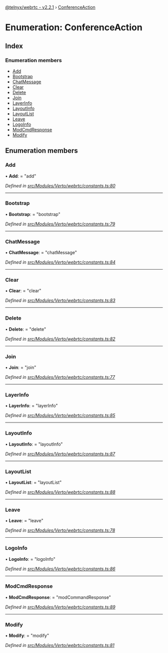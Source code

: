 [@telnyx/webrtc - v2.2.1](../README.md) › [ConferenceAction](conferenceaction.md)

# Enumeration: ConferenceAction

## Index

### Enumeration members

* [Add](conferenceaction.md#add)
* [Bootstrap](conferenceaction.md#bootstrap)
* [ChatMessage](conferenceaction.md#chatmessage)
* [Clear](conferenceaction.md#clear)
* [Delete](conferenceaction.md#delete)
* [Join](conferenceaction.md#join)
* [LayerInfo](conferenceaction.md#layerinfo)
* [LayoutInfo](conferenceaction.md#layoutinfo)
* [LayoutList](conferenceaction.md#layoutlist)
* [Leave](conferenceaction.md#leave)
* [LogoInfo](conferenceaction.md#logoinfo)
* [ModCmdResponse](conferenceaction.md#modcmdresponse)
* [Modify](conferenceaction.md#modify)

## Enumeration members

###  Add

• **Add**: = "add"

*Defined in [src/Modules/Verto/webrtc/constants.ts:80](https://github.com/team-telnyx/webrtc/blob/8cdca06/packages/js/src/Modules/Verto/webrtc/constants.ts#L80)*

___

###  Bootstrap

• **Bootstrap**: = "bootstrap"

*Defined in [src/Modules/Verto/webrtc/constants.ts:79](https://github.com/team-telnyx/webrtc/blob/8cdca06/packages/js/src/Modules/Verto/webrtc/constants.ts#L79)*

___

###  ChatMessage

• **ChatMessage**: = "chatMessage"

*Defined in [src/Modules/Verto/webrtc/constants.ts:84](https://github.com/team-telnyx/webrtc/blob/8cdca06/packages/js/src/Modules/Verto/webrtc/constants.ts#L84)*

___

###  Clear

• **Clear**: = "clear"

*Defined in [src/Modules/Verto/webrtc/constants.ts:83](https://github.com/team-telnyx/webrtc/blob/8cdca06/packages/js/src/Modules/Verto/webrtc/constants.ts#L83)*

___

###  Delete

• **Delete**: = "delete"

*Defined in [src/Modules/Verto/webrtc/constants.ts:82](https://github.com/team-telnyx/webrtc/blob/8cdca06/packages/js/src/Modules/Verto/webrtc/constants.ts#L82)*

___

###  Join

• **Join**: = "join"

*Defined in [src/Modules/Verto/webrtc/constants.ts:77](https://github.com/team-telnyx/webrtc/blob/8cdca06/packages/js/src/Modules/Verto/webrtc/constants.ts#L77)*

___

###  LayerInfo

• **LayerInfo**: = "layerInfo"

*Defined in [src/Modules/Verto/webrtc/constants.ts:85](https://github.com/team-telnyx/webrtc/blob/8cdca06/packages/js/src/Modules/Verto/webrtc/constants.ts#L85)*

___

###  LayoutInfo

• **LayoutInfo**: = "layoutInfo"

*Defined in [src/Modules/Verto/webrtc/constants.ts:87](https://github.com/team-telnyx/webrtc/blob/8cdca06/packages/js/src/Modules/Verto/webrtc/constants.ts#L87)*

___

###  LayoutList

• **LayoutList**: = "layoutList"

*Defined in [src/Modules/Verto/webrtc/constants.ts:88](https://github.com/team-telnyx/webrtc/blob/8cdca06/packages/js/src/Modules/Verto/webrtc/constants.ts#L88)*

___

###  Leave

• **Leave**: = "leave"

*Defined in [src/Modules/Verto/webrtc/constants.ts:78](https://github.com/team-telnyx/webrtc/blob/8cdca06/packages/js/src/Modules/Verto/webrtc/constants.ts#L78)*

___

###  LogoInfo

• **LogoInfo**: = "logoInfo"

*Defined in [src/Modules/Verto/webrtc/constants.ts:86](https://github.com/team-telnyx/webrtc/blob/8cdca06/packages/js/src/Modules/Verto/webrtc/constants.ts#L86)*

___

###  ModCmdResponse

• **ModCmdResponse**: = "modCommandResponse"

*Defined in [src/Modules/Verto/webrtc/constants.ts:89](https://github.com/team-telnyx/webrtc/blob/8cdca06/packages/js/src/Modules/Verto/webrtc/constants.ts#L89)*

___

###  Modify

• **Modify**: = "modify"

*Defined in [src/Modules/Verto/webrtc/constants.ts:81](https://github.com/team-telnyx/webrtc/blob/8cdca06/packages/js/src/Modules/Verto/webrtc/constants.ts#L81)*
